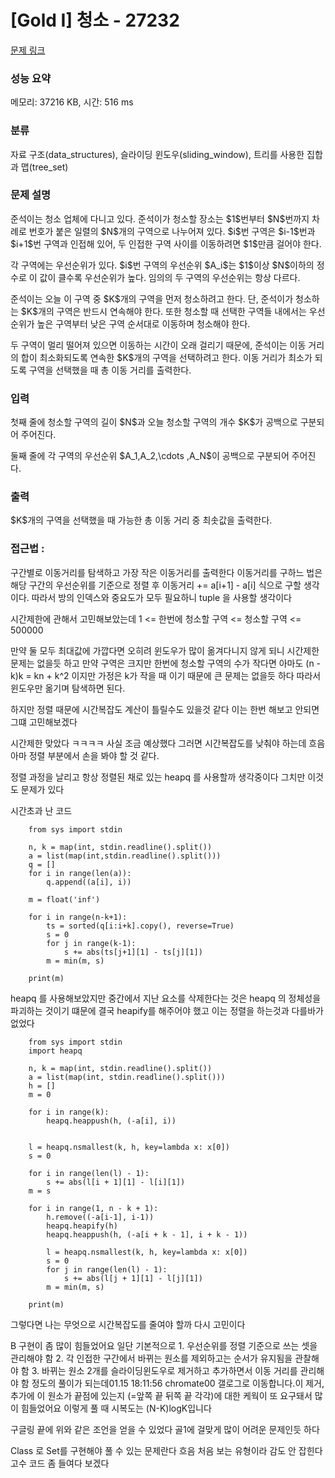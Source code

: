 # [Gold I] 청소 - 27232 

[문제 링크](https://www.acmicpc.net/problem/27232) 

### 성능 요약

메모리: 37216 KB, 시간: 516 ms

### 분류

자료 구조(data_structures), 슬라이딩 윈도우(sliding_window), 트리를 사용한 집합과 맵(tree_set)

### 문제 설명

<p>준석이는 청소 업체에 다니고 있다. 준석이가 청소할 장소는 $1$번부터 $N$번까지 차례로 번호가 붙은 일렬의 $N$개의 구역으로 나누어져 있다. $i$번 구역은 $i-1$번과 $i+1$번 구역과 인접해 있어, 두 인접한 구역 사이를 이동하려면 $1$만큼 걸어야 한다.</p>

<p>각 구역에는 우선순위가 있다. $i$번 구역의 우선순위 $A_i$는 $1$이상 $N$이하의 정수로 이 값이 클수록 우선순위가 높다. 임의의 두 구역의 우선순위는 항상 다르다.</p>

<p>준석이는 오늘 이 구역 중 $K$개의 구역을 먼저 청소하려고 한다. 단, 준석이가 청소하는 $K$개의 구역은 반드시 연속해야 한다. 또한 청소할 때 선택한 구역들 내에서는 우선순위가 높은 구역부터 낮은 구역 순서대로 이동하며 청소해야 한다.</p>

<p>두 구역이 멀리 떨어져 있으면 이동하는 시간이 오래 걸리기 때문에, 준석이는 이동 거리의 합이 최소화되도록 연속한 $K$개의 구역을 선택하려고 한다. 이동 거리가 최소가 되도록 구역을 선택했을 때 총 이동 거리를 출력한다.</p>

### 입력 

 <p>첫째 줄에 청소할 구역의 길이 $N$과 오늘 청소할 구역의 개수 $K$가 공백으로 구분되어 주어진다.</p>

<p>둘째 줄에 각 구역의 우선순위 $A_1,A_2,\cdots ,A_N$이 공백으로 구분되어 주어진다.</p>

### 출력 

 <p>$K$개의 구역을 선택했을 때 가능한 총 이동 거리 중 최솟값을 출력한다.</p>

### 접근법 :
구간별로 이동거리를 탐색하고 가장 작은 이동거리를 출력한다
이동거리를 구하느 법은 해당 구간의 우선순위를 기준으로 정렬 후 
이동거리 += a[i+1] - a[i]
식으로 구할 생각이다.
따라서 방의 인덱스와 중요도가 모두 필요하니 tuple 을 사용할 생각이다

시간제한에 관해서 고민해보았는데
1 <= 한번에 청소할 구역 <= 청소할 구역 <= 500000

만약 둘 모두 최대값에 가깝다면 오히려 윈도우가 많이 옮겨다니지 않게 되니 시간제한 문제는 없을듯 하고
만약 구역은 크지만 한번에 청소할 구역의 수가 작다면 아마도 (n - k)k = kn + k^2 이지만 가정은 k가 작을 때 이기 때문에 큰 문제는 없을듯 하다
따라서 윈도우만 옮기며 탐색하면 된다.

하지만 정렬 때문에 시간복잡도 계산이 틀릴수도 있을것 같다
이는 한번 해보고 안되면 그떄 고민해보겠다
 
시간제한 맞았다 ㅋㅋㅋㅋ 사실 조금 예상했다 
그러면 시간복잡도를 낮춰야 하는데 흐음 아마 정렬 부분에서 손을 봐야 할 것 같다.

정렬 과정을 날리고 항상 정렬된 채로 있는 heapq 를 사용할까 생각중이다
그치만 이것도 문제가 있다


시간초과 난 코드

        from sys import stdin

        n, k = map(int, stdin.readline().split())
        a = list(map(int,stdin.readline().split()))
        q = []
        for i in range(len(a)):
            q.append((a[i], i))

        m = float('inf')

        for i in range(n-k+1):
            ts = sorted(q[i:i+k].copy(), reverse=True)
            s = 0
            for j in range(k-1):
                s += abs(ts[j+1][1] - ts[j][1])
            m = min(m, s)

        print(m)

heapq 를 사용해보았지만 중간에서 지난 요소를 삭제한다는 것은
heapq 의 정체성을 파괴하는 것이기 떄문에 결국 heapify를 해주어야 했고
이는 정렬을 하는것과 다를바가 없었다

        from sys import stdin
        import heapq

        n, k = map(int, stdin.readline().split())
        a = list(map(int, stdin.readline().split()))
        h = []
        m = 0

        for i in range(k):
            heapq.heappush(h, (-a[i], i))


        l = heapq.nsmallest(k, h, key=lambda x: x[0])
        s = 0

        for i in range(len(l) - 1):
            s += abs(l[i + 1][1] - l[i][1])
        m = s

        for i in range(1, n - k + 1):
            h.remove((-a[i-1], i-1))
            heapq.heapify(h)
            heapq.heappush(h, (-a[i + k - 1], i + k - 1))

            l = heapq.nsmallest(k, h, key=lambda x: x[0])
            s = 0
            for j in range(len(l) - 1):
                s += abs(l[j + 1][1] - l[j][1])
            m = min(m, s)

        print(m)

그렇다면 나는 무엇으로 시간복잡도를 줄여야 할까 다시 고민이다

B 구현이 좀 많이 힘들었어요 일단 기본적으로 1. 우선순위를 정렬 기준으로 쓰는 셋을 관리해야 함 2. 각 인접한 구간에서 바뀌는 원소를 제외하고는 순서가 유지됨을 관찰해야 함 3. 바뀌는 원소 2개를 슬라이딩윈도우로 제거하고 추가하면서 이동 거리를 관리해야 함 정도의 풀이가 되는데01.15 18:11:56
chromate00 갤로그로 이동합니다.이 제거, 추가에 이 원소가 끝점에 있는지 (=앞쪽 끝 뒤쪽 끝 각각)에 대한 케웍이 또 요구돼서 많이 힘들었어요
이렇게 풀 때 시복도는 (N-K)logK입니다

구글링 끝에 위와 같은 조언을 얻을 수 있었다
골1에 걸맞게 많이 어려운 문제인듯 하다

Class 로 Set를 구현해야 풀 수 있는 문제란다
흐음 처음 보는 유형이라 감도 안 잡힌다 
고수 코드 좀 들여다 보겠다